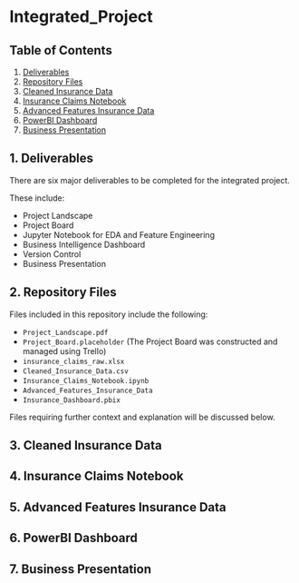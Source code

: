 # Integrated_Project

## Table of Contents
1. [Deliverables](#deliverables)
2. [Repository Files](#files)
3. [Cleaned Insurance Data](#clean)
4. [Insurance Claims Notebook](#notebook)
5. [Advanced Features Insurance Data](#features)
6. [PowerBI Dashboard](#power)
7. [Business Presentation](#presentation)

<a name="deliverables"></a>
## 1. Deliverables

There are six major deliverables to be completed for the integrated project.

These include:
- Project Landscape
- Project Board
- Jupyter Notebook for EDA and Feature Engineering
- Business Intelligence Dashboard
- Version Control
- Business Presentation 

<a name="files"></a>
## 2. Repository Files

Files included in this repository include the following:

- `Project_Landscape.pdf`
- `Project_Board.placeholder` (The Project Board was constructed and managed using Trello)
- `insurance_claims_raw.xlsx`
- `Cleaned_Insurance_Data.csv`
- `Insurance_Claims_Notebook.ipynb`
- `Advanced_Features_Insurance_Data`
- `Insurance_Dashboard.pbix`

Files requiring further context and explanation will be discussed below.

<a name="clean"></a>
## 3. Cleaned Insurance Data



<a name="notebook"></a>
## 4. Insurance Claims Notebook



<a name="features"></a>
## 5. Advanced Features Insurance Data



<a name="power"></a>
## 6. PowerBI Dashboard



<a name="presentation"></a>
## 7. Business Presentation



